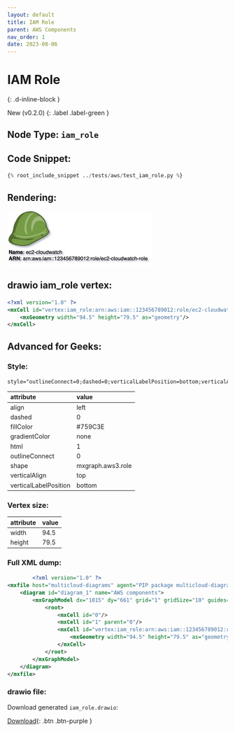 ```yaml
---
layout: default
title: IAM Role
parent: AWS Components
nav_order: 1
date: 2023-08-06
---
```


# IAM Role
{: .d-inline-block }

New (v0.2.0)
{: .label .label-green }

## Node Type: ``iam_role``

## Code Snippet:

```python
{% root_include_snippet ../tests/aws/test_iam_role.py %}
```

## Rendering:

![lambda](output/jpg/iam_role.jpg)

## drawio iam_role vertex:

```xml
<?xml version="1.0" ?>
<mxCell id="vertex:iam_role:arn:aws:iam::123456789012:role/ec2-cloudwatch-role" parent="1" vertex="1">
    <mxGeometry width="94.5" height="79.5" as="geometry"/>
</mxCell>
```

## Advanced for Geeks:

### Style:
```html
style="outlineConnect=0;dashed=0;verticalLabelPosition=bottom;verticalAlign=top;align=left;html=1;shape=mxgraph.aws3.role;fillColor=#759C3E;gradientColor=none;"
```

| attribute | value |
|:----------|:------|
|align| left |
|dashed| 0 |
|fillColor| #759C3E |
|gradientColor| none |
|html| 1 |
|outlineConnect| 0 |
|shape| mxgraph.aws3.role |
|verticalAlign| top |
|verticalLabelPosition| bottom |

### Vertex size:

| attribute | value |
|:---------|:-----------|
| width    | 94.5  |
| height   |79.5|

### Full XML dump:
```xml
        <?xml version="1.0" ?>
<mxfile host="multicloud-diagrams" agent="PIP package multicloud-diagrams. Generate resources in draw.io compatible format for Cloud infrastructure. Copyrights @ Roman Tsypuk 2023. MIT license." type="MultiCloud">
    <diagram id="diagram_1" name="AWS components">
        <mxGraphModel dx="1015" dy="661" grid="1" gridSize="10" guides="1" tooltips="1" connect="1" arrows="1" fold="1" page="1" pageScale="1" pageWidth="850" pageHeight="1100" math="0" shadow="1">
            <root>
                <mxCell id="0"/>
                <mxCell id="1" parent="0"/>
                <mxCell id="vertex:iam_role:arn:aws:iam::123456789012:role/ec2-cloudwatch-role" value="&lt;b&gt;Name&lt;/b&gt;: ec2-cloudwatch&lt;BR&gt;&lt;b&gt;ARN&lt;/b&gt;: arn:aws:iam::123456789012:role/ec2-cloudwatch-role" style="outlineConnect=0;dashed=0;verticalLabelPosition=bottom;verticalAlign=top;align=left;html=1;shape=mxgraph.aws3.role;fillColor=#759C3E;gradientColor=none;" parent="1" vertex="1">
                    <mxGeometry width="94.5" height="79.5" as="geometry"/>
                </mxCell>
            </root>
        </mxGraphModel>
    </diagram>
</mxfile>
```

### drawio file:

Download generated ``iam_role.drawio``:

[Download](output/drawio/iam_role.drawio){: .btn .btn-purple }